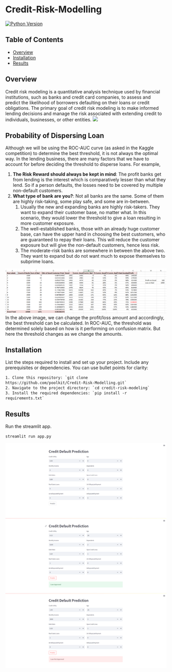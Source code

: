 # Credit-Risk-Modelling

[![Python Version](https://img.shields.io/badge/python-3.7-blue)](https://www.python.org/downloads/)

## Table of Contents

- [Overview](#overview)
- [Installation](#installation)
- [Results](#results)

## Overview

Credit risk modeling is a quantitative analysis technique used by financial institutions, such as banks and credit card companies, to assess and predict the likelihood of borrowers defaulting on their loans or credit obligations. The primary goal of credit risk modeling is to make informed lending decisions and manage the risk associated with extending credit to individuals, businesses, or other entities.
![](https://powerslides.com/wp-content/uploads/2021/11/Credit-Risk-Modelling-1.png)

## Probability of Dispersing Loan
Although we will be using the ROC-AUC curve (as asked in the Kaggle competition) to determine the best threshold, it is not always the optimal way. In the lending business, there are many factors that we have to account for before deciding the threshold to disperse loans. For example,<br>
1. **The Risk Reward should always be kept in mind**: The profit banks get from lending is the interest which is comparatively lesser than what they lend. So if a person defaults, the losses need to be covered by multiple non-default customers.
2. **What type of bank are you?**: Not all banks are the same. Some of them are highly risk-taking, some play safe, and some are in-between.
   1. Usually the new and expanding banks are highly risk-takers. They want to expand their customer base, no matter what. In this scenario, they would lower the threshold to give a loan resulting in more customer exposure.
   2. The well-established banks, those with an already huge customer base, can have the upper hand in choosing the best customers, who are guaranteed to repay their loans. This will reduce the customer exposure but will give the non-default customers, hence less risk.
   3. The moderate-risk banks are somewhere in between the above two. They want to expand but do not want much to expose themselves to subprime loans.<br>
  
![](images/probab.png)<br>
In the above image, we can change the profit/loss amount and accordingly, the best threshold can be calculated. In ROC-AUC, the threshold was determined solely based on how is it performing on confusion matrix. But here the threshold changes as we change the amounts.

## Installation

List the steps required to install and set up your project. Include any prerequisites or dependencies. You can use bullet points for clarity:

```shell
1. Clone this repository: `git clone https://github.com/poolkit/Credit-Risk-Modelling.git`
2. Navigate to the project directory: `cd credit-risk-modeling`
3. Install the required dependencies: `pip install -r requirements.txt`
```

## Results
Run the streamlit app.

```shell
streamlit run app.py
```
![](images/image1.png)
![](images/image2.png)
![](images/image3.png)


